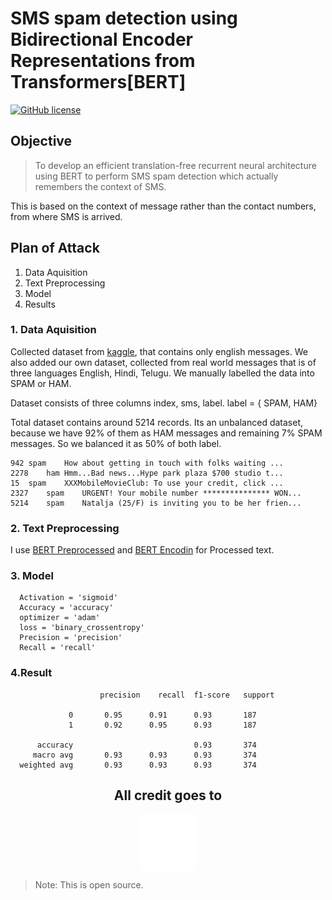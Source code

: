 # SMS spam detection using Bidirectional Encoder Representations from Transformers[BERT]

[![GitHub license](https://img.shields.io/badge/license-MIT-blue.svg)](https://github.com/ekramasif/SMS-Spam-Prediction-Using-BERT/blob/main/LICENSE)

## Objective
> To develop an efficient translation-free recurrent neural architecture using BERT to perform SMS spam detection which actually remembers the context of SMS.

This is based on the context of message rather than the contact numbers, from where SMS is arrived.

## Plan of Attack

1. Data Aquisition
2. Text Preprocessing
3. Model
4. Results

### 1. Data Aquisition

Collected dataset from [kaggle](https://www.kaggle.com/uciml/sms-spam-collection-dataset), that contains only english messages.
We also added our own dataset, collected from real world messages that is of three languages English, Hindi, Telugu. We manually labelled the data into SPAM or HAM.

Dataset consists of three columns index, sms, label. label = { SPAM, HAM}

Total dataset contains around 5214 records. Its an unbalanced dataset, because we have 92% of them as HAM messages and remaining 7% SPAM messages. So we balanced it as 50% of both label.

```
942	spam	How about getting in touch with folks waiting ...
2278	ham	Hmm...Bad news...Hype park plaza $700 studio t...	
15	spam	XXXMobileMovieClub: To use your credit, click ...	
2327	spam	URGENT! Your mobile number *************** WON...	
5214	spam	Natalja (25/F) is inviting you to be her frien...	
```


### 2. Text Preprocessing

I use [BERT Preprocessed](https://tfhub.dev/tensorflow/bert_en_uncased_preprocess/3) and [BERT Encodin](https://tfhub.dev/tensorflow/bert_en_uncased_L-12_H-768_A-12/4) for Processed text.


### 3. Model

      Activation = 'sigmoid'
      Accuracy = 'accuracy'
      optimizer = 'adam'
      loss = 'binary_crossentropy'
      Precision = 'precision'
      Recall = 'recall'
      
      
      
 ### 4.Result
 
 
                        precision    recall  f1-score   support

                 0       0.95      0.91      0.93       187
                 1       0.92      0.95      0.93       187

          accuracy                           0.93       374
         macro avg       0.93      0.93      0.93       374
      weighted avg       0.93      0.93      0.93       374
      
      
      
<p align="center">
  <h2 align="center">All credit goes to</h2>
</p>

<p align="center">
  <a href="https://ekramasif.me">
    <img align="center" src="https://raw.githubusercontent.com/ekramasif/ekramasif/main/EkramAsif.gif" width="18%">
  </a>
</p>
 
 
> Note: This is open source.

